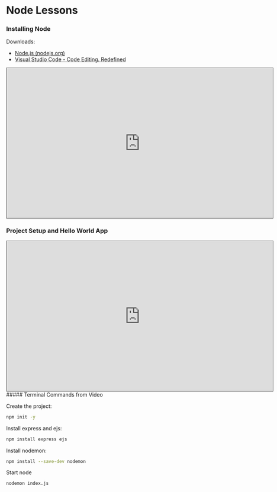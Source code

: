 
# Node Lessons



### Installing Node

Downloads:
- [Node.js (nodejs.org)](https://nodejs.org/en)
- [Visual Studio Code - Code Editing. Redefined](https://code.visualstudio.com/)

<iframe src="https://egator.hosted.panopto.com/Panopto/Pages/Embed.aspx?id=500a44f9-4637-4817-a79f-b12901293a5b&autoplay=false&offerviewer=true&showtitle=true&showbrand=true&captions=false&interactivity=all" height="405" width="720" style="border: 1px solid #464646;" allowfullscreen allow="autoplay" aria-label="Panopto Embedded Video Player"></iframe>

### Project Setup and Hello World App
<iframe src="https://egator.hosted.panopto.com/Panopto/Pages/Embed.aspx?id=41131105-dffe-4c67-8c22-b12901293a32&autoplay=false&offerviewer=true&showtitle=true&showbrand=true&captions=false&interactivity=all" height="405" width="720" style="border: 1px solid #464646;" allowfullscreen allow="autoplay" aria-label="Panopto Embedded Video Player"></iframe>
##### Terminal Commands from Video

Create the project:
```bash
npm init -y
```

Install express and ejs:
```bash
npm install express ejs
```

Install nodemon:
```bash
npm install --save-dev nodemon
```

Start node
```bash
nodemon index.js
```
